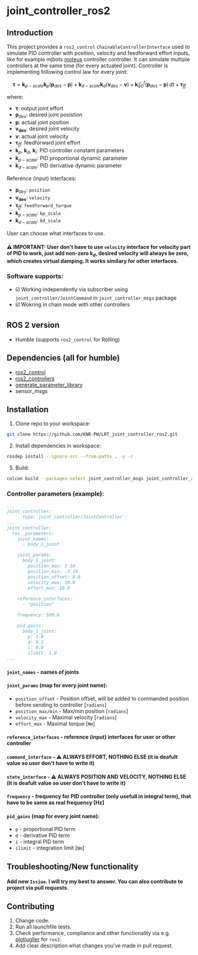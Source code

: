 # joint_controller_ros2

## Introduction

This project provides a `ros2_control` `ChainableControllerInterface` used to simulate PID controller with position, velocity and feedforward effort inputs, like for example mjbots [moteus](https://github.com/mjbots/moteus) controller controller. It can simulate multiple controllers at the same time (for every actuated joint).
Controller is implementing following control law for every joint:
```math
\boldsymbol{\tau} = \boldsymbol{k}_{p-scale} \boldsymbol{k}_p(\boldsymbol{p}_{des} - \boldsymbol{p}) + \boldsymbol{k}_{d-scale} \boldsymbol{k}_d(\boldsymbol{v}_{des} - \boldsymbol{v}) + \boldsymbol{k}_i\int_{0}^{t} (\boldsymbol{p}_{des} - \boldsymbol{p}) \,dt  + \boldsymbol{\tau}_{ff}
```
where:
 - $\boldsymbol{\tau}$: output joint effort
 - $\boldsymbol{p}_{des}$: desired joint posistion
 - $\boldsymbol{p}$: actual joint position
 - $\boldsymbol{v_{des}}$: desired joint velocity
 - $\boldsymbol{v}$: actual joint velocity
 - $\boldsymbol{\tau}_{ff}$: feedforward joint effort
 - $\boldsymbol{k}_p$, $\boldsymbol{k}_d$, $\boldsymbol{k}_i$: PID controller constant parameters
 - $\boldsymbol{k}_{p-scale}$: PID proportional dynamic parameter
 - $\boldsymbol{k}_{d-scale}$: PID derivative dynamic parameter

Reference (input) interfaces:
- $\boldsymbol{p}_{des}$: `position`
- $\boldsymbol{v_{des}}$: `velocity`
- $\boldsymbol{\tau}_{ff}$: `feedforward_torque`
- $\boldsymbol{k}_{p-scale}$: `kp_scale`
- $\boldsymbol{k}_{d-scale}$: `kd_scale`
  
User can choose what interfaces to use.

#### :warning: IMPORTANT: User don't have to use `velocity` interface for velocity part of PID to work, just add non-zero $\boldsymbol{k}_d$, desired velocity will always be zero, which creates virtual damping. It works similary for other interfaces.

### Software supports:
- :ballot_box_with_check: Working independently via subscriber using `joint_controller/JointCommand` in `joint_controller_msgs` package
- :ballot_box_with_check: Wokring in chain mode with other controllers

## ROS 2 version
- Humble (supports `ros2_control` for Rolling)

## Dependencies (all for humble)
- [ros2_control](https://github.com/ros-controls/ros2_control)
- [ros2_controllers](https://github.com/ros-controls/ros2_controllers)
- [generate_parameter_library](https://github.com/PickNikRobotics/generate_parameter_library)
- sensor_msgs

## Installation 
1. Clone repo to your workspace:
```bash
git clone https://github.com/KNR-PW/LRT_joint_controller_ros2.git
```
2. Install dependencies in workspace:
```bash
rosdep install --ignore-src --from-paths . -y -r
```
5. Build:
```bash
colcon build --packages-select joint_controller_msgs joint_controller_ros2_control
```

### Controller parameters (example):

```yaml
...
joint_controller:
      type: joint_controller/JointController
...
joint_controller:
  ros__parameters:
    joint_names:
      - body_1_joint

    joint_params:
      body_1_joint: 
        position_max: 3.14
        position_min: -3.14
        position_offset: 0.0
        velocity_max: 10.0
        effort_max: 10.0
    
    reference_interfaces: 
      - "position"

    frequency: 500.0

    pid_gains:
      body_1_joint:
        p: 1.0
        d: 0.5
        i: 0.0
        ilimit: 1.0
...
```

#### `joint_names` - names of joints

#### `joint_params` (map for every joint name):
- `position_offset` - Position offset, will be added to commanded position before sending to controller [`radians`]
- `position_max/min` - Max/min position [`radians`]
- `velocity_max` - Maximal velocity [`radians`]
- `effort_max` - Maximal torque [`Nm`]

#### `reference_interfaces` - reference (input) interfaces for user or other controller

#### `command_interface` - :warning: ALWAYS EFFORT, NOTHING ELSE (it is deafult value so user don't have to write it)

#### `state_interface` - :warning: ALWAYS POSITION AND VELOCITY, NOTHING ELSE (it is deafult value so user don't have to write it)

#### `frequency` - frequency for PID controller (only usefull in integral term), that have to be same as real frequency [Hz]

#### `pid_gains` (map for every joint name):
- `p` - proportional PID term
- `d` - derivative PID term
- `i` - integral PID term
- `ilimit` - integration limit [`Nm`]


## Troubleshooting/New functionality
#### Add new `Issiue`. I will try my best to answer. You can also contribute to project via pull requests.

## Contributing
1. Change code.
2. Run all launchfile tests. 
3. Check performance, compliance and other functionality via e.g. [plotjugller](https://plotjuggler.io/) for `ros2`.
4. Add clear description what changes you've made in pull request.
